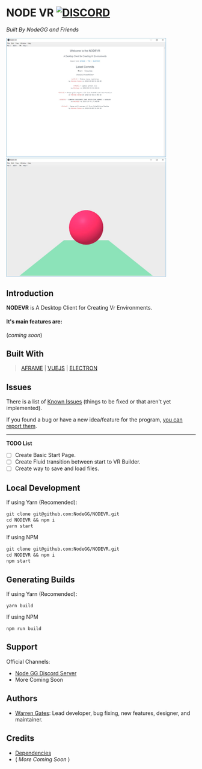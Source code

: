 # NODE VR [![DISCORD](https://camo.githubusercontent.com/f38022da52f171a5f26a4c03bc31b4a7112bf09e/68747470733a2f2f696d672e736869656c64732e696f2f62616467652f636861742d646973636f72642d3732383964612e737667)](https://discord.gg/ZgDHrQa)

*Built By NodeGG  and Friends*

<img src="./docs/img/landingPage.JPG" width="425"> <img src="./docs/img/basicStart.JPG" width="425">

## Introduction
**NODEVR** is A Desktop Client for Creating Vr Environments. 

#### It's main features are:

(*coming soon*)


## Built With
> [AFRAME](https://aframe.io/) | [VUEJS](https://vuejs.org/) | [ELECTRON](https://electronjs.org/)


## Issues
There is a list of [Known Issues](https://github.com/NodeGG/NODEVR/issues) (things to be fixed or that aren't yet implemented).

If you found a bug or have a new idea/feature for the program, [you can report them](https://github.com/NodeGG/NODEVR/issues/new?template=nodevr-issue-template.md).
___
**TODO List**

- [ ] Create Basic Start Page.
- [ ] Create Fluid transition between start to VR Builder.
- [ ] Create way to save and load files.

## Local Development
If using Yarn (Recomended):
```
git clone git@github.com:NodeGG/NODEVR.git
cd NODEVR && npm i
yarn start
```

If using NPM
```
git clone git@github.com:NodeGG/NODEVR.git
cd NODEVR && npm i
npm start
```
## Generating Builds
If using Yarn (Recomended):
```
yarn build
```

If using NPM
```
npm run build
```
## Support
Official Channels:
- [Node GG Discord Server](https://discord.gg/ZgDHrQa)
- More Coming Soon

## Authors
- [Warren Gates](https://github.com/Moikapy): Lead developer, bug fixing, new features, designer, and maintainer.

## Credits
- [Dependencies](https://github.com/NodeGG/NODEVR/network/dependencies)
- ( *More Coming Soon* )